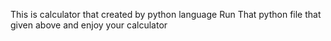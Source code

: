 This is calculator that created by python language
Run That python file that given above and enjoy your calculator
